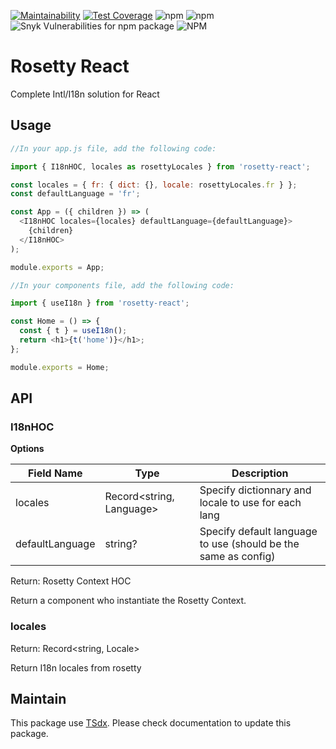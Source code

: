 [![Maintainability](https://api.codeclimate.com/v1/badges/82e2c932c7dde770cdd4/maintainability)](https://codeclimate.com/github/flexper/rosetty-react/maintainability) [![Test Coverage](https://api.codeclimate.com/v1/badges/82e2c932c7dde770cdd4/test_coverage)](https://codeclimate.com/github/flexper/rosetty-react/test_coverage) ![npm](https://img.shields.io/npm/v/rosetty-react) ![npm](https://img.shields.io/npm/dm/rosetty-react) ![Snyk Vulnerabilities for npm package](https://img.shields.io/snyk/vulnerabilities/npm/rosetty-react) ![NPM](https://img.shields.io/npm/l/rosetty-react)

# Rosetty React

Complete Intl/I18n solution for React

## Usage

```js
//In your app.js file, add the following code:

import { I18nHOC, locales as rosettyLocales } from 'rosetty-react';

const locales = { fr: { dict: {}, locale: rosettyLocales.fr } };
const defaultLanguage = 'fr';

const App = ({ children }) => (
  <I18nHOC locales={locales} defaultLanguage={defaultLanguage}>
    {children}
  </I18nHOC>
);

module.exports = App;

//In your components file, add the following code:

import { useI18n } from 'rosetty-react';

const Home = () => {
  const { t } = useI18n();
  return <h1>{t('home')}</h1>;
};

module.exports = Home;

```

## API

### I18nHOC

**Options**

| Field Name      | Type                     | Description                                                    |
| --------------- | ------------------------ | -------------------------------------------------------------- |
| locales         | Record<string, Language> | Specify dictionnary and locale to use for each lang            |
| defaultLanguage | string?                  | Specify default language to use (should be the same as config) |

Return: Rosetty Context HOC

Return a component who instantiate the Rosetty Context.

### locales

Return: Record<string, Locale>

Return I18n locales from rosetty

## Maintain

This package use [TSdx](https://github.com/jaredpalmer/tsdx). Please check documentation to update this package.
